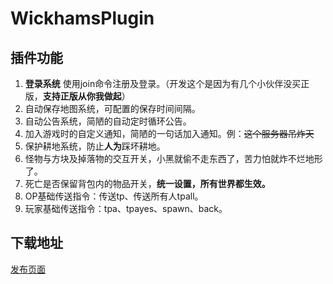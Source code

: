 # WickhamsPlugin
## 插件功能
 1. **登录系统** 使用join命令注册及登录。（开发这个是因为有几个小伙伴没买正版，**支持正版从你我做起**）
 2. 自动保存地图系统，可配置的保存时间间隔。
 3. 自动公告系统，简陋的自动定时循环公告。
 4. 加入游戏时的自定义通知，简陋的一句话加入通知。例：~~这个服务器吊炸天~~
 5. 保护耕地系统，防止**人为**踩坏耕地。
 6. 怪物与方块及掉落物的交互开关，小黑就偷不走东西了，苦力怕就炸不烂地形了。
 7. 死亡是否保留背包内的物品开关，**统一设置，所有世界都生效。**
 8. OP基础传送指令：传送tp、传送所有人tpall。
 9. 玩家基础传送指令：tpa、tpayes、spawn、back。
 ## 下载地址
 [发布页面](https://github.com/WickhamWei/WickhamsPlugin/releases)
